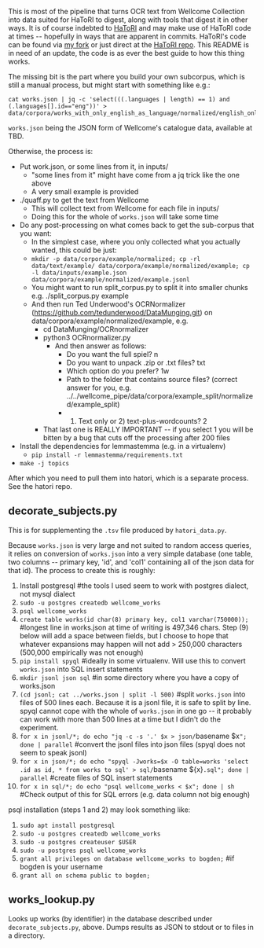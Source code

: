 This is most of the pipeline that turns OCR text from Wellcome Collection into data suited for HaToRI to digest, along with tools that digest it in other ways. It is of course indebted to [HaToRI](https://eight1911.github.io/hansard/page/home/) and may make use of HaToRI code at times -- hopefully in ways that are apparent in commits. HaToRI's code can be found via [my fork](https://github.com/bogden1/hatori) or just direct at the [HaToRI repo](https://github.com/brown-ccv/hatori). This README is in need of an update, the code is as ever the best guide to how this thing works.

The missing bit is the part where you build your own subcorpus, which is still a manual process, but might start
with something like e.g.:

```
cat works.json | jq -c 'select(((.languages | length) == 1) and (.languages[].id=="eng"))' > data/corpora/works_with_only_english_as_language/normalized/english_only.jsonl
```

`works.json` being the JSON form of Wellcome's catalogue data, available at TBD.

Otherwise, the process is:

* Put work.json, or some lines from it, in inputs/
  * "some lines from it" might have come from a jq trick like the one above
  * A very small example is provided
* ./quaff.py to get the text from Wellcome
  * This will collect text from Wellcome for each file in inputs/
  * Doing this for the whole of `works.json` will take some time
* Do any post-processing on what comes back to get the sub-corpus that you want:
  * In the simplest case, where you only collected what you actually wanted, this could be just:
  * `mkdir -p data/corpora/example/normalized; cp -rl data/text/example/ data/corpora/example/normalized/example; cp -l data/inputs/example.json data/corpora/example/normalized/example.jsonl`
  * You might want to run split\_corpus.py to split it into smaller chunks e.g. ./split\_corpus.py example
  * And then run Ted Underwood's OCRNormalizer (https://github.com/tedunderwood/DataMunging.git) on data/corpora/example/normalized/example, e.g. 
    * cd DataMunging/OCRnormalizer
    * python3 OCRnormalizer.py
      * And then answer as follows:
        * Do you want the full spiel? n
        * Do you want to unpack .zip or .txt files? txt
        * Which option do you prefer? 1w
        * Path to the folder that contains source files? (correct answer for you, e.g. ../../wellcome\_pipe/data/corpora/example\_split/normalized/example\_split)
        * 1) Text only or 2) text-plus-wordcounts? 2
    * That last one is REALLY IMPORTANT -- if you select 1 you will be bitten by a bug that cuts off the processing after 200 files
* Install the dependencies for lemmastemma (e.g. in a virtualenv)
  * `pip install -r lemmastemma/requirements.txt`
* `make -j topics`

After which you need to pull them into hatori, which is a separate process. See the hatori repo.

## decorate\_subjects.py

This is for supplementing the `.tsv` file produced by `hatori_data.py`.

Because `works.json` is very large and not suited to random access queries, it relies on conversion of `works.json` into a very simple database (one table, two columns -- primary key, 'id', and 'col1' containing all of the json data for that id). The process to create this is roughly:
1) Install postgresql #the tools I used seem to work with postgres dialect, not mysql dialect
2) `sudo -u postgres createdb wellcome_works`
3) `psql wellcome_works`
4) `create table works(id char(8) primary key, col1 varchar(750000));` #longest line in works.json at time of writing is 497,346 chars. Step (9) below will add a space between fields, but I choose to hope that whatever expansions may happen will not add > 250,000 characters (500,000 empirically was not enough)
5) `pip install spyql` #ideally in some virtualenv. Will use this to convert `works.json` into SQL insert statements
6) `mkdir jsonl json sql` #in some directory where you have a copy of works.json
7) `(cd jsonl; cat ../works.json | split -l 500)` #split `works.json` into files of 500 lines each. Because it is a jsonl file, it is safe to split by line. spyql cannot cope with the whole of `works.json` in one go -- it probably can work with more than 500 lines at a time but I didn't do the experiment.
8) `for x in jsonl/*; do echo "jq -c -s '.' $x > json/`basename $x`"; done | parallel` #convert the jsonl files into json files (spyql does not seem to speak jsonl)
9) `for x in json/*; do echo "spyql -Jworks=$x -O table=works 'select .id as id, * from works to sql' > sql/`basename ${x}`.sql"; done | parallel` #create files of SQL insert statements
10) `for x in sql/*; do echo "psql wellcome_works < $x"; done | sh` #Check output of this for SQL errors (e.g. data column not big enough)

psql installation (steps 1 and 2) may look something like:
1) `sudo apt install postgresql`
2) `sudo -u postgres createdb wellcome_works`
3) `sudo -u postgres createuser $USER`
4) `sudo -u postgres psql wellcome_works`
4) `grant all privileges on database wellcome_works to bogden;` #if bogden is your username
5) `grant all on schema public to bogden;`

## works\_lookup.py

Looks up works (by identifier) in the database described under `decorate_subjects.py`, above. Dumps results as JSON to stdout or to files in a directory.
